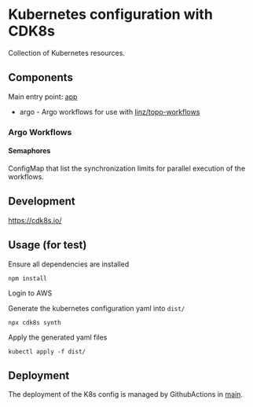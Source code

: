 # Kubernetes configuration with CDK8s

Collection of Kubernetes resources.

## Components

Main entry point: [app](./app.ts)

- argo - Argo workflows for use with [linz/topo-workflows](https://github.com/linz/topo-workflows)

### Argo Workflows

#### Semaphores

ConfigMap that list the synchronization limits for parallel execution of the workflows.

## Development

<https://cdk8s.io/>

## Usage (for test)

Ensure all dependencies are installed

``` shell
npm install
```

Login to AWS

Generate the kubernetes configuration yaml into `dist/`

``` shell
npx cdk8s synth
```

Apply the generated yaml files

``` shell
kubectl apply -f dist/
```

## Deployment

The deployment of the K8s config is managed by GithubActions in [main](../.github/workflows/main.yml).
